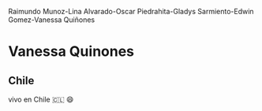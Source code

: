 Raimundo Munoz-Lina Alvarado-Oscar Piedrahita-Gladys Sarmiento-Edwin Gomez-Vanessa Quiñones

# **Vanessa Quinones**

## Chile

vivo en Chile :chile:  :smile:
